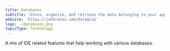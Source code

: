 ```yaml
---
title: Databases
subtitle: 'Store, organize, and retrieve the data belonging to your application'
website: 'https://jetbrains.com/datagrip'
logo: ./databases.png
topicType: technology
---
```


A mix of IDE related features that help working with various databases.
